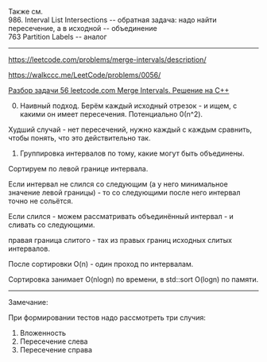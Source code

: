 Также см.  
986. Interval List Intersections -- обратная задача: надо найти пересечение, а в исходной -- объединение    
763 Partition Labels -- аналог

____

https://leetcode.com/problems/merge-intervals/description/

https://walkccc.me/LeetCode/problems/0056/

[Разбор задачи 56 leetcode.com Merge Intervals. Решение на C++](https://www.youtube.com/watch?v=PIUaSD1c0AY)

0. Наивный подход. Берём каждый исходный отрезок - и ищем, с какими он имеет пересечения. Потенциально 0(n^2). 

Худший случай - нет пересечений, нужно каждый с каждым сравнить, чтобы понять, что это действительно так.

1. Группировка интервалов по тому, какие могут быть объединены.

Сортируем по левой границе интервала.

Если интервал не слился со следующим (а у него минимальное значение левой границы) - то со следующими после 
него интервал точно не сольётся.

Если слился - можем рассматривать объединённый интервал - и сливать со следующими. 

правая граница слитого - тах из правых границ исходных слитых интервалов.

После сортировки O(n) - один проход по интервалам.

Сортировка занимает O(nlogn) по времени, в std::sort O(logn) по памяти.

____

Замечание:   

При формировании тестов надо рассмотреть три случия: 

1. Вложенность  
2. Пересечение слева  
3. Пересечение справа  
